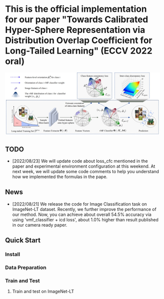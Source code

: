 # This is the official implementation  for our paper "Towards Calibrated Hyper-Sphere Representation via Distribution Overlap Coefficient for Long-Tailed Learning" (ECCV 2022 oral)

![Pipeline](./vmf.png)

## TODO
- [2022/08/23] We will update code about loss_cfc mentioned in the paper and experimental environment configuration at this weekend. At next week, we will update some code comments to help you understand how we implemented the formulas in the pape.

## News
- [2022/08/21] We release the code for Image Classification task on ImageNet-LT dataset. Recently, we further improve the performance of our method. Now, you can achieve about overall 54.5% accuracy via using 'vmf_classifier + icd loss', about 1.0% higher than result published in our camera ready paper.

## Quick Start

### Install

### Data Preparation

### Train and Test

1. Train and test on ImageNet-LT

